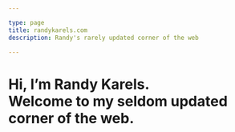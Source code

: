 ```yaml
---

type: page
title: randykarels.com
description: Randy's rarely updated corner of the web

---
```


<h1 class="headline">Hi, I’m <span class="text-black">Randy Karels</span>.<br>Welcome to my seldom updated corner of the web.</h1>

